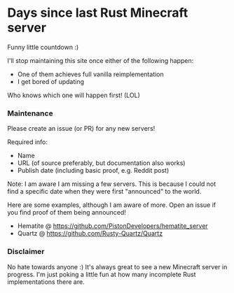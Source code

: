 # Days since last Rust Minecraft server

Funny little countdown :)

I'll stop maintaining this site once either of the following happen:
- One of them achieves full vanilla reimplementation
- I get bored of updating

Who knows which one will happen first! (LOL)


### Maintenance

Please create an issue (or PR) for any new servers!

Required info:
- Name
- URL (of source preferably, but documentation also works)
- Publish date (including basic proof, e.g. Reddit post)

Note: I am aware I am missing a few servers. This is because I could not find a
specific date when they were first "announced" to the world.

Here are some examples, although I am aware of more. Open an issue if you find
proof of them being announced!
- Hematite @ https://github.com/PistonDevelopers/hematite_server
- Quartz @ https://github.com/Rusty-Quartz/Quartz

### Disclaimer

No hate towards anyone :) It's always great to see a new Minecraft server in progress. I'm just poking a little fun at how many incomplete Rust implementations there are.
